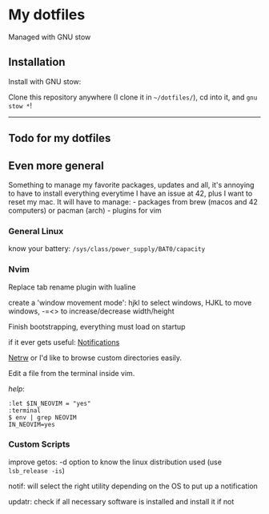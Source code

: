 # My dotfiles

Managed with GNU stow

## Installation

Install with GNU stow:

Clone this repository anywhere (I clone it in `~/dotfiles/`), cd into it,
and `gnu stow *`!

---

## Todo for my dotfiles

## Even more general

Something to manage my favorite packages, updates and all, it's annoying
to have to install everything everytime I have an issue at 42, plus I want to
reset my mac. It will have to manage:
	- packages from brew (macos and 42 computers) or pacman (arch)
	- plugins for vim

### General Linux

know your battery: `/sys/class/power_supply/BAT0/capacity`

### Nvim

Replace tab rename plugin with lualine

create a 'window movement mode': hjkl to select windows, HJKL to move windows,
-=<> to increase/decrease width/height

Finish bootstrapping, everything must load on startup

if it ever gets useful: [Notifications](https://github.com/rcarriga/nvim-notify)

[Netrw](https://neovim.io/doc/user/pi_netrw.html) or I'd like to browse custom
directories easily.

Edit a file from the terminal inside vim.

*help*:

```vimscript
:let $IN_NEOVIM = "yes"
:terminal
$ env | grep NEOVIM
IN_NEOVIM=yes
```

### Custom Scripts

improve getos: -d option to know the linux distribution used (use `lsb_release -is`)

notif: will select the right utility depending on the OS to put up a notification

updatr: check if all necessary software is installed and install it if not
